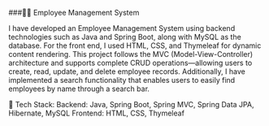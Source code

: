 ###👨‍💼 Employee Management System

I have developed an Employee Management System using backend technologies such as Java and Spring Boot, along with MySQL as the database. For the front end, I used HTML, CSS, and Thymeleaf for dynamic content rendering.
This project follows the MVC (Model-View-Controller) architecture and supports complete CRUD operations—allowing users to create, read, update, and delete employee records. Additionally, I have implemented a search functionality that enables users to easily find employees by name through a search bar.

🔧 Tech Stack:
      Backend: Java, Spring Boot, Spring MVC, Spring Data JPA, Hibernate, MySQL
      Frontend: HTML, CSS, Thymeleaf
